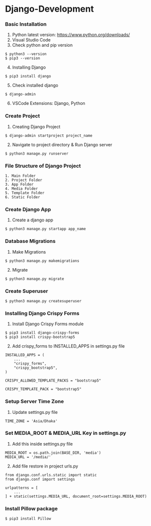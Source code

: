 # Django-Development

### Basic Installation
1. Python latest version: https://www.python.org/downloads/
2. Visual Studio Code
3. Check python and pip version
```
$ python3 --version
$ pip3 --version
```
4. Installing Django
```
$ pip3 install django
```
5. Check installed django
```
$ django-admin
```
6. VSCode Extensions: Django, Python

### Create Project
1. Creating Django Project
```
$ django-admin startproject project_name
```
2. Navigate to project directory & Run Django server
```
$ python3 manage.py runserver
```

### File Structure of Django Project
```
1. Main Folder
2. Project Folder
3. App Folder
4. Media Folder
5. Template Folder
6. Static Folder
```

### Create Django App
1. Create a django app
```
$ python3 manage.py startapp app_name
```

### Database Migrations
1. Make Migrations
```
$ python3 manage.py makemigrations
```
2. Migrate
```
$ python3 manage.py migrate
```

### Create Superuser
```
$ python3 manage.py createsuperuser
```

### Installing Django Crispy Forms
1. Install Django Crispy Forms module
```
$ pip3 install django-crispy-forms
$ pip3 install crispy-bootstrap5
```
2. Add crispy_forms to INSTALLED_APPS in settings.py file
```
INSTALLED_APPS = (
    ...
    "crispy_forms",
    "crispy_bootstrap5",
)

CRISPY_ALLOWED_TEMPLATE_PACKS = "bootstrap5"

CRISPY_TEMPLATE_PACK = "bootstrap5"
```

### Setup Server Time Zone
1. Update settings.py file
```
TIME_ZONE = 'Asia/Dhaka'
```

### Set MEDIA_ROOT & MEDIA_URL Key in settings.py
1. Add this inside settings.py file
```
MEDIA_ROOT = os.path.join(BASE_DIR, 'media')
MEDIA_URL = '/media/'
```
2. Add file restore in project urls.py
```
from django.conf.urls.static import static
from django.conf import settings

urlpatterns = [
    ...
] + static(settings.MEDIA_URL, document_root=settings.MEDIA_ROOT)
```

### Install Pillow package
```
$ pip3 install Pillow
```
